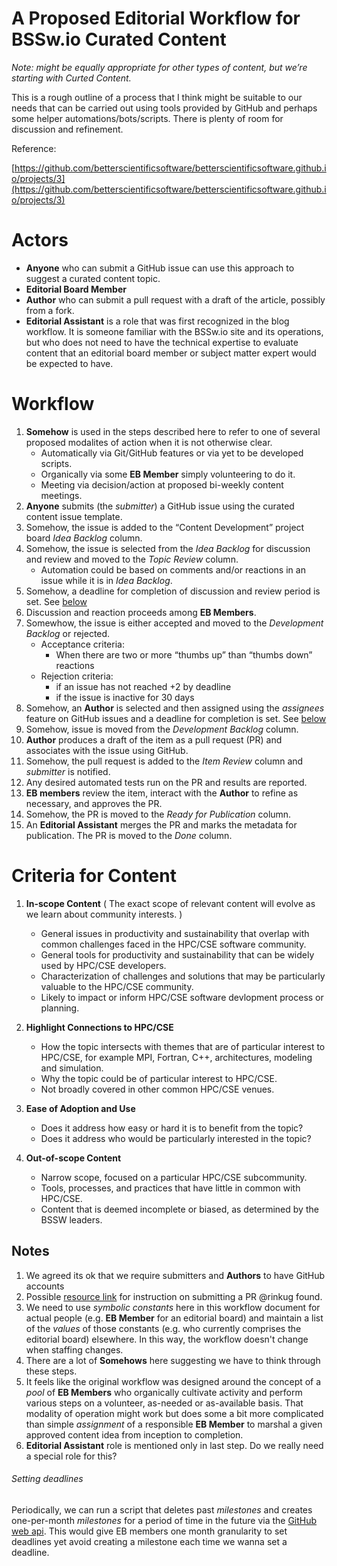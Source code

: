 

# A Proposed Editorial Workflow for BSSw.io Curated Content

*Note: might be equally appropriate for other types of content, but we’re starting with Curted Content.*

This is a rough outline of a process that I think might be suitable to our needs that can be
carried out using tools provided by GitHub and perhaps some helper automations/bots/scripts.
There is plenty of room for discussion and refinement.

Reference: 

[https://github.com/betterscientificsoftware/betterscientificsoftware.github.io/projects/3](https://github.com/betterscientificsoftware/betterscientificsoftware.github.io/projects/3) 

# Actors
* **Anyone** who can submit a GitHub issue can use this approach to suggest a curated content topic.
* **Editorial Board Member**
* **Author** who can submit a pull request with a draft of the article, possibly from a fork.
* **Editorial Assistant** is a role that was first recognized in the blog workflow.
  It is someone familiar with the BSSw.io site and its operations, but who does not
  need to have the technical expertise to evaluate content that an editorial board
  member or subject matter expert would be expected to have.

# Workflow
1. **Somehow** is used in the steps described here to refer to one of several proposed modalites
   of action when it is not otherwise clear.
   * Automatically via Git/GitHub features or via yet to be developed scripts.
   * Organically via some **EB Member** simply volunteering to do it.
   * Meeting via decision/action at proposed bi-weekly content meetings.
1. **Anyone** submits (the *submitter*) a GitHub issue using the curated content issue template. 
1. Somehow, the issue is added to the “Content Development” project board *Idea Backlog* column.
1. Somehow, the issue is selected from the *Idea Backlog* for discussion and review and moved to the *Topic Review* column.
   * Automation could be based on comments and/or reactions in an issue while it is in *Idea Backlog*.
1. Somehow, a deadline for completion of discussion and review period is set. See [below](#setting-deadlines)
1. Discussion and reaction proceeds among **EB Members**.
1. Somewhow, the issue is either accepted and moved to the *Development Backlog* or rejected.
   * Acceptance criteria:
     * When there are two or more “thumbs up” than “thumbs down” reactions 
   * Rejection criteria:
     * if an issue has not reached +2 by deadline
     * if the issue is inactive for 30 days
1. Somehow, an **Author** is selected and then assigned using the *assignees* feature on GitHub issues
   and a deadline for completion is set. See [below](#setting-deadlines)
1. Somehow, issue is moved from the *Development Backlog* column.
1. **Author** produces a draft of the item as a pull request (PR) and associates with the issue using GitHub.
1. Somehow, the pull request is added to the *Item Review* column and *submitter* is notified.
1. Any desired automated tests run on the PR and results are reported.
1. **EB members** review the item, interact with the **Author** to refine as necessary, and
   approves the PR.
1. Somehow, the PR is moved to the *Ready for Publication* column.
1. An **Editorial Assistant** merges the PR and marks the metadata for publication. The PR is
   moved to the *Done* column.

# Criteria for Content

1. **In-scope Content** ( The exact scope of relevant content will evolve as we learn about community interests. )
   * General issues in productivity and sustainability that overlap with common challenges faced in the HPC/CSE software community.
   * General tools for productivity and sustainability that can be widely used by HPC/CSE developers.
   * Characterization of challenges and solutions that may be particularly valuable to the HPC/CSE community.
   * Likely to impact or inform HPC/CSE software devlopment process or planning.

1. **Highlight Connections to HPC/CSE**
   * How the topic intersects with themes that are of particular interest to HPC/CSE, for example MPI, Fortran, C++, architectures, modeling and simulation.
   * Why the topic could be of particular interest to HPC/CSE.
   * Not broadly covered in other common HPC/CSE venues.

1. **Ease of Adoption and Use**
   * Does it address how easy or hard it is to benefit from the topic?
   * Does it address who would be particularly interested in the topic?

1. **Out-of-scope Content**
   * Narrow scope, focused on a particular HPC/CSE subcommunity.
   * Tools, processes, and practices that have little in common with HPC/CSE.
   * Content that is deemed incomplete or biased, as determined by the BSSW leaders.

## Notes
1. We agreed its ok that we require submitters and **Authors** to have GitHub accounts 
1. Possible [resource link](https://www.youtube.com/watch?v=e3bjQX9jIBk&t=157s)
   for instruction on submitting a PR @rinkug found.
1. We need to use *symbolic constants* here in this workflow document for actual people
   (e.g. **EB Member** for an editorial board) and maintain a list of the *values* of those
   constants (e.g. who currently comprises the editorial board) elsewhere. In this way,
   the workflow doesn't change when staffing changes.
1. There are a lot of **Somehows** here suggesting we have to think through these steps.
1. It feels like the original workflow was designed around the concept of a *pool* of **EB Members** who
   organically cultivate activity and perform various steps on a volunteer, as-needed or as-available
   basis. That modality of operation might work but does some a bit more complicated than simple
   *assignment* of a responsible **EB Member** to marshal a given approved content idea from inception
   to completion.
1. **Editorial Assistant** role is mentioned only in last step. Do we really need a special role for this?

###### Setting deadlines
Periodically, we can run a script that deletes past *milestones* and
creates one-per-month *milestones* for a period of time in the future via the
[GitHub web api](https://developer.github.com/v3/issues/milestones/#create-a-milestone). This
would give EB members one month granularity to set deadlines yet avoid creating a milestone each time
we wanna set a deadline.
